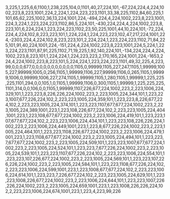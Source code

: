 3,225,1,225,6,6,1100,1,238,225,104,0,1101,40,27,224,101,-67,224,224,4,224,1002,223,8,223,1001,224,2,224,1,224,223,223,1101,33,38,225,1102,84,60,225,1101,65,62,225,1002,36,13,224,1001,224,-494,224,4,224,1002,223,8,223,1001,224,3,224,1,223,224,223,1102,86,5,224,101,-430,224,224,4,224,1002,223,8,223,101,6,224,224,1,223,224,223,1102,23,50,225,1001,44,10,224,101,-72,224,224,4,224,102,8,223,223,101,1,224,224,1,224,223,223,102,47,217,224,1001,224,-2303,224,4,224,102,8,223,223,101,2,224,224,1,223,224,223,1102,71,84,225,101,91,40,224,1001,224,-151,224,4,224,1002,223,8,223,1001,224,5,224,1,223,224,223,1101,87,91,225,1102,71,19,225,1,92,140,224,101,-134,224,224,4,224,1002,223,8,223,101,1,224,224,1,224,223,223,2,170,165,224,1001,224,-1653,224,4,224,1002,223,8,223,101,5,224,224,1,223,224,223,1101,49,32,225,4,223,99,0,0,0,677,0,0,0,0,0,0,0,0,0,0,0,1105,0,99999,1105,227,247,1105,1,99999,1005,227,99999,1005,0,256,1105,1,99999,1106,227,99999,1106,0,265,1105,1,99999,1006,0,99999,1006,227,274,1105,1,99999,1105,1,280,1105,1,99999,1,225,225,225,1101,294,0,0,105,1,0,1105,1,99999,1106,0,300,1105,1,99999,1,225,225,225,1101,314,0,0,106,0,0,1105,1,99999,1107,226,677,224,1002,223,2,223,1006,224,329,101,1,223,223,8,226,226,224,1002,223,2,223,1005,224,344,101,1,223,223,1007,677,226,224,102,2,223,223,1005,224,359,101,1,223,223,8,226,677,224,102,2,223,223,1005,224,374,101,1,223,223,1107,677,677,224,1002,223,2,223,1005,224,389,1001,223,1,223,108,226,677,224,102,2,223,223,1005,224,404,1001,223,1,223,108,677,677,224,1002,223,2,223,1006,224,419,101,1,223,223,107,677,677,224,102,2,223,223,1006,224,434,101,1,223,223,108,226,226,224,1002,223,2,223,1006,224,449,1001,223,1,223,8,677,226,224,1002,223,2,223,1005,224,464,101,1,223,223,1108,226,677,224,1002,223,2,223,1006,224,479,1001,223,1,223,1108,677,677,224,1002,223,2,223,1005,224,494,101,1,223,223,7,677,677,224,1002,223,2,223,1005,224,509,101,1,223,223,1007,677,677,224,1002,223,2,223,1005,224,524,101,1,223,223,7,677,226,224,1002,223,2,223,1005,224,539,101,1,223,223,1107,677,226,224,102,2,223,223,1006,224,554,101,1,223,223,107,226,677,224,1002,223,2,223,1005,224,569,101,1,223,223,107,226,226,224,1002,223,2,223,1005,224,584,101,1,223,223,1108,677,226,224,102,2,223,223,1006,224,599,1001,223,1,223,1008,677,677,224,102,2,223,223,1006,224,614,101,1,223,223,7,226,677,224,102,2,223,223,1005,224,629,101,1,223,223,1008,226,677,224,1002,223,2,223,1006,224,644,101,1,223,223,1007,226,226,224,1002,223,2,223,1005,224,659,1001,223,1,223,1008,226,226,224,102,2,223,223,1006,224,674,1001,223,1,223,4,223,99,226

